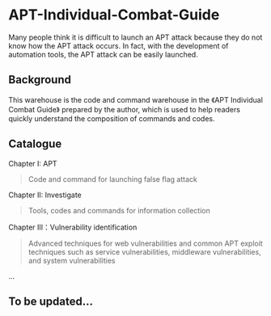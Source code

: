 # APT-Individual-Combat-Guide

Many people think it is difficult to launch an APT attack because they do not know how the APT attack occurs. In fact, with the development of automation tools, the APT attack can be easily launched.

## Background

This warehouse is the code and command warehouse in the 《APT Individual Combat Guide》 prepared by the author, which is used to help readers quickly understand the composition of commands and codes.

## Catalogue

Chapter I: APT

> Code and command for launching false flag attack

Chapter II: Investigate

> Tools, codes and commands for information collection

Chapter Ⅲ：Vulnerability identification

> Advanced techniques for web vulnerabilities and common APT exploit techniques such as service vulnerabilities, middleware vulnerabilities, and system vulnerabilities

...

## To be updated...
